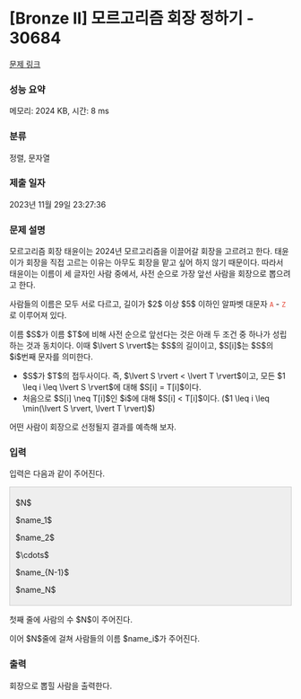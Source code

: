 # [Bronze II] 모르고리즘 회장 정하기 - 30684 

[문제 링크](https://www.acmicpc.net/problem/30684) 

### 성능 요약

메모리: 2024 KB, 시간: 8 ms

### 분류

정렬, 문자열

### 제출 일자

2023년 11월 29일 23:27:36

### 문제 설명

<p>모르고리즘 회장 태윤이는 2024년 모르고리즘을 이끌어갈 회장을 고르려고 한다. 태윤이가 회장을 직접 고르는 이유는 아무도 회장을 맡고 싶어 하지 않기 때문이다. 따라서 태윤이는 이름이 세 글자인 사람 중에서, 사전 순으로 가장 앞선 사람을 회장으로 뽑으려고 한다.</p>

<p>사람들의 이름은 모두 서로 다르고, 길이가 $2$ 이상 $5$ 이하인 알파벳 대문자 <span style="color:#e74c3c;"><code>A</code></span> - <span style="color:#e74c3c;"><code>Z</code></span>로 이루어져 있다.</p>

<p>이름 $S$가 이름 $T$에 비해 사전 순으로 앞선다는 것은 아래 두 조건 중 하나가 성립하는 것과 동치이다. 이때 $\lvert S \rvert$는 $S$의 길이이고, $S[i]$는 $S$의 $i$번째 문자를 의미한다.</p>

<ul>
	<li>$S$가 $T$의 접두사이다. 즉, $\lvert S \rvert < \lvert T \rvert$이고, 모든 $1 \leq i \leq \lvert S \rvert$에 대해 $S[i] = T[i]$이다.</li>
	<li>처음으로 $S[i] \neq T[i]$인 $i$에 대해 $S[i] < T[i]$이다. ($1 \leq i \leq \min(\lvert S \rvert, \lvert T \rvert)$)</li>
</ul>

<p>어떤 사람이 회장으로 선정될지 결과를 예측해 보자.</p>

### 입력 

 <p>입력은 다음과 같이 주어진다.</p>

<div style="background:#eeeeee;border:1px solid #cccccc;padding:5px 10px;">
<p>$N$</p>

<p>$name_1$</p>

<p>$name_2$</p>

<p>$\cdots$</p>

<p>$name_{N-1}$</p>

<p>$name_N$</p>
</div>

<p>첫째 줄에 사람의 수 $N$이 주어진다.</p>

<p>이어 $N$줄에 걸쳐 사람들의 이름 $name_i$가 주어진다.</p>

### 출력 

 <p>회장으로 뽑힐 사람을 출력한다.</p>

